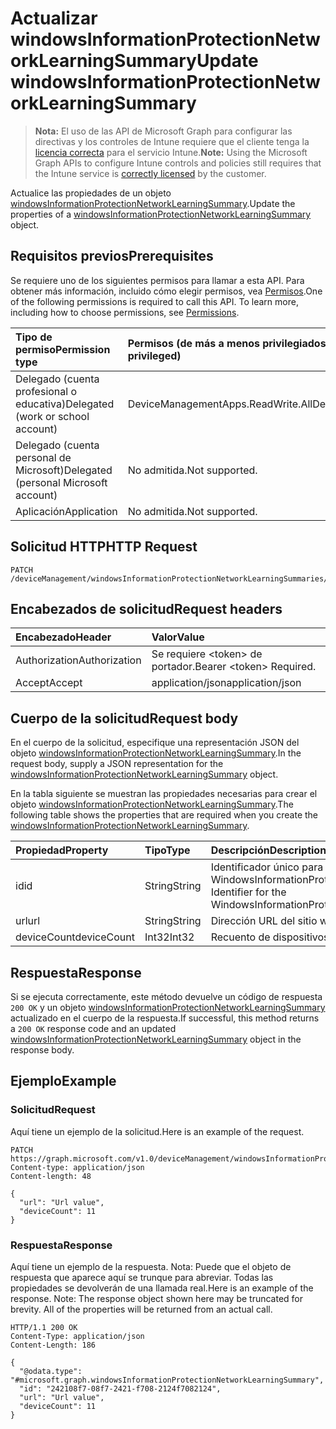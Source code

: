 # <a name="update-windowsinformationprotectionnetworklearningsummary"></a><span data-ttu-id="4c1e8-101">Actualizar windowsInformationProtectionNetworkLearningSummary</span><span class="sxs-lookup"><span data-stu-id="4c1e8-101">Update windowsInformationProtectionNetworkLearningSummary</span></span>

> <span data-ttu-id="4c1e8-102">**Nota:** El uso de las API de Microsoft Graph para configurar las directivas y los controles de Intune requiere que el cliente tenga la [licencia correcta](https://go.microsoft.com/fwlink/?linkid=839381) para el servicio Intune.</span><span class="sxs-lookup"><span data-stu-id="4c1e8-102">**Note:** Using the Microsoft Graph APIs to configure Intune controls and policies still requires that the Intune service is [correctly licensed](https://go.microsoft.com/fwlink/?linkid=839381) by the customer.</span></span>

<span data-ttu-id="4c1e8-103">Actualice las propiedades de un objeto [windowsInformationProtectionNetworkLearningSummary](../resources/intune_wip_windowsinformationprotectionnetworklearningsummary.md).</span><span class="sxs-lookup"><span data-stu-id="4c1e8-103">Update the properties of a [windowsInformationProtectionNetworkLearningSummary](../resources/intune_wip_windowsinformationprotectionnetworklearningsummary.md) object.</span></span>
## <a name="prerequisites"></a><span data-ttu-id="4c1e8-104">Requisitos previos</span><span class="sxs-lookup"><span data-stu-id="4c1e8-104">Prerequisites</span></span>
<span data-ttu-id="4c1e8-p101">Se requiere uno de los siguientes permisos para llamar a esta API. Para obtener más información, incluido cómo elegir permisos, vea [Permisos](../../../concepts/permissions_reference.md).</span><span class="sxs-lookup"><span data-stu-id="4c1e8-p101">One of the following permissions is required to call this API. To learn more, including how to choose permissions, see [Permissions](../../../concepts/permissions_reference.md).</span></span>

|<span data-ttu-id="4c1e8-107">Tipo de permiso</span><span class="sxs-lookup"><span data-stu-id="4c1e8-107">Permission type</span></span>|<span data-ttu-id="4c1e8-108">Permisos (de más a menos privilegiados)</span><span class="sxs-lookup"><span data-stu-id="4c1e8-108">Permissions (from most to least privileged)</span></span>|
|:---|:---|
|<span data-ttu-id="4c1e8-109">Delegado (cuenta profesional o educativa)</span><span class="sxs-lookup"><span data-stu-id="4c1e8-109">Delegated (work or school account)</span></span>|<span data-ttu-id="4c1e8-110">DeviceManagementApps.ReadWrite.All</span><span class="sxs-lookup"><span data-stu-id="4c1e8-110">DeviceManagementApps.ReadWrite.All</span></span>|
|<span data-ttu-id="4c1e8-111">Delegado (cuenta personal de Microsoft)</span><span class="sxs-lookup"><span data-stu-id="4c1e8-111">Delegated (personal Microsoft account)</span></span>|<span data-ttu-id="4c1e8-112">No admitida.</span><span class="sxs-lookup"><span data-stu-id="4c1e8-112">Not supported.</span></span>|
|<span data-ttu-id="4c1e8-113">Aplicación</span><span class="sxs-lookup"><span data-stu-id="4c1e8-113">Application</span></span>|<span data-ttu-id="4c1e8-114">No admitida.</span><span class="sxs-lookup"><span data-stu-id="4c1e8-114">Not supported.</span></span>|

## <a name="http-request"></a><span data-ttu-id="4c1e8-115">Solicitud HTTP</span><span class="sxs-lookup"><span data-stu-id="4c1e8-115">HTTP Request</span></span>
<!-- {
  "blockType": "ignored"
}
-->
``` http
PATCH /deviceManagement/windowsInformationProtectionNetworkLearningSummaries/{windowsInformationProtectionNetworkLearningSummaryId}
```

## <a name="request-headers"></a><span data-ttu-id="4c1e8-116">Encabezados de solicitud</span><span class="sxs-lookup"><span data-stu-id="4c1e8-116">Request headers</span></span>
|<span data-ttu-id="4c1e8-117">Encabezado</span><span class="sxs-lookup"><span data-stu-id="4c1e8-117">Header</span></span>|<span data-ttu-id="4c1e8-118">Valor</span><span class="sxs-lookup"><span data-stu-id="4c1e8-118">Value</span></span>|
|:---|:---|
|<span data-ttu-id="4c1e8-119">Authorization</span><span class="sxs-lookup"><span data-stu-id="4c1e8-119">Authorization</span></span>|<span data-ttu-id="4c1e8-120">Se requiere &lt;token&gt; de portador.</span><span class="sxs-lookup"><span data-stu-id="4c1e8-120">Bearer &lt;token&gt; Required.</span></span>|
|<span data-ttu-id="4c1e8-121">Accept</span><span class="sxs-lookup"><span data-stu-id="4c1e8-121">Accept</span></span>|<span data-ttu-id="4c1e8-122">application/json</span><span class="sxs-lookup"><span data-stu-id="4c1e8-122">application/json</span></span>|

## <a name="request-body"></a><span data-ttu-id="4c1e8-123">Cuerpo de la solicitud</span><span class="sxs-lookup"><span data-stu-id="4c1e8-123">Request body</span></span>
<span data-ttu-id="4c1e8-124">En el cuerpo de la solicitud, especifique una representación JSON del objeto [windowsInformationProtectionNetworkLearningSummary](../resources/intune_wip_windowsinformationprotectionnetworklearningsummary.md).</span><span class="sxs-lookup"><span data-stu-id="4c1e8-124">In the request body, supply a JSON representation for the [windowsInformationProtectionNetworkLearningSummary](../resources/intune_wip_windowsinformationprotectionnetworklearningsummary.md) object.</span></span>

<span data-ttu-id="4c1e8-125">En la tabla siguiente se muestran las propiedades necesarias para crear el objeto [windowsInformationProtectionNetworkLearningSummary](../resources/intune_wip_windowsinformationprotectionnetworklearningsummary.md).</span><span class="sxs-lookup"><span data-stu-id="4c1e8-125">The following table shows the properties that are required when you create the [windowsInformationProtectionNetworkLearningSummary](../resources/intune_wip_windowsinformationprotectionnetworklearningsummary.md).</span></span>

|<span data-ttu-id="4c1e8-126">Propiedad</span><span class="sxs-lookup"><span data-stu-id="4c1e8-126">Property</span></span>|<span data-ttu-id="4c1e8-127">Tipo</span><span class="sxs-lookup"><span data-stu-id="4c1e8-127">Type</span></span>|<span data-ttu-id="4c1e8-128">Descripción</span><span class="sxs-lookup"><span data-stu-id="4c1e8-128">Description</span></span>|
|:---|:---|:---|
|<span data-ttu-id="4c1e8-129">id</span><span class="sxs-lookup"><span data-stu-id="4c1e8-129">id</span></span>|<span data-ttu-id="4c1e8-130">String</span><span class="sxs-lookup"><span data-stu-id="4c1e8-130">String</span></span>|<span data-ttu-id="4c1e8-131">Identificador único para WindowsInformationProtectionNetworkLearningSummary.</span><span class="sxs-lookup"><span data-stu-id="4c1e8-131">Unique Identifier for the WindowsInformationProtectionNetworkLearningSummary.</span></span>|
|<span data-ttu-id="4c1e8-132">url</span><span class="sxs-lookup"><span data-stu-id="4c1e8-132">url</span></span>|<span data-ttu-id="4c1e8-133">String</span><span class="sxs-lookup"><span data-stu-id="4c1e8-133">String</span></span>|<span data-ttu-id="4c1e8-134">Dirección URL del sitio web</span><span class="sxs-lookup"><span data-stu-id="4c1e8-134">Website url</span></span>|
|<span data-ttu-id="4c1e8-135">deviceCount</span><span class="sxs-lookup"><span data-stu-id="4c1e8-135">deviceCount</span></span>|<span data-ttu-id="4c1e8-136">Int32</span><span class="sxs-lookup"><span data-stu-id="4c1e8-136">Int32</span></span>|<span data-ttu-id="4c1e8-137">Recuento de dispositivos</span><span class="sxs-lookup"><span data-stu-id="4c1e8-137">Device Count</span></span>|



## <a name="response"></a><span data-ttu-id="4c1e8-138">Respuesta</span><span class="sxs-lookup"><span data-stu-id="4c1e8-138">Response</span></span>
<span data-ttu-id="4c1e8-139">Si se ejecuta correctamente, este método devuelve un código de respuesta `200 OK` y un objeto [windowsInformationProtectionNetworkLearningSummary](../resources/intune_wip_windowsinformationprotectionnetworklearningsummary.md) actualizado en el cuerpo de la respuesta.</span><span class="sxs-lookup"><span data-stu-id="4c1e8-139">If successful, this method returns a `200 OK` response code and an updated [windowsInformationProtectionNetworkLearningSummary](../resources/intune_wip_windowsinformationprotectionnetworklearningsummary.md) object in the response body.</span></span>

## <a name="example"></a><span data-ttu-id="4c1e8-140">Ejemplo</span><span class="sxs-lookup"><span data-stu-id="4c1e8-140">Example</span></span>
### <a name="request"></a><span data-ttu-id="4c1e8-141">Solicitud</span><span class="sxs-lookup"><span data-stu-id="4c1e8-141">Request</span></span>
<span data-ttu-id="4c1e8-142">Aquí tiene un ejemplo de la solicitud.</span><span class="sxs-lookup"><span data-stu-id="4c1e8-142">Here is an example of the request.</span></span>
``` http
PATCH https://graph.microsoft.com/v1.0/deviceManagement/windowsInformationProtectionNetworkLearningSummaries/{windowsInformationProtectionNetworkLearningSummaryId}
Content-type: application/json
Content-length: 48

{
  "url": "Url value",
  "deviceCount": 11
}
```

### <a name="response"></a><span data-ttu-id="4c1e8-143">Respuesta</span><span class="sxs-lookup"><span data-stu-id="4c1e8-143">Response</span></span>
<span data-ttu-id="4c1e8-p102">Aquí tiene un ejemplo de la respuesta. Nota: Puede que el objeto de respuesta que aparece aquí se trunque para abreviar. Todas las propiedades se devolverán de una llamada real.</span><span class="sxs-lookup"><span data-stu-id="4c1e8-p102">Here is an example of the response. Note: The response object shown here may be truncated for brevity. All of the properties will be returned from an actual call.</span></span>
``` http
HTTP/1.1 200 OK
Content-Type: application/json
Content-Length: 186

{
  "@odata.type": "#microsoft.graph.windowsInformationProtectionNetworkLearningSummary",
  "id": "242108f7-08f7-2421-f708-2124f7082124",
  "url": "Url value",
  "deviceCount": 11
}
```








